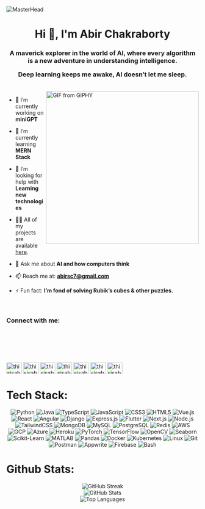![MasterHead](https://camo.githubusercontent.com/df1b2bf5f7bb9dfcaa25930b43191a2f8fc8098c9b5a82630079ad8dbe5eb39f/68747470733a2f2f6d65646961322e67697068792e636f6d2f686561646572732f4769744875622f77385a4a4c744a626d7570682e676966)
<h1 align="center">
Hi 👋, I'm Abir Chakraborty</h1>
<h3 align="center">A maverick explorer in the world of AI, where every algorithm is a new adventure in understanding intelligence. <p>Deep learning keeps me awake, AI doesn’t let me sleep.</p></h3>
<br>
<!-- <img align="right" src="https://tempfile.aiquickdraw.com/m/1731407661_7a7d3f640e8248249d25e2e04662e90a.png" width="490" height="490" style="max-width: 100%;"></img> -->
<img align="right" src="https://media.giphy.com/media/bGgsc5mWoryfgKBx1u/giphy.gif" width="400" height="400" style="max-width: 100%;" alt="GIF from GIPHY">
<!-- <img align="right" src="https://media.giphy.com/media/wLNuW1tCKRiPmDV5Y4/giphy.gif" width="490" height="430" style="max-width: 100%;" alt="GIF from GIPHY"> -->

- 🔭 I’m currently working on **miniGPT**

- 🌱 I’m currently learning **MERN Stack**

- 🤝 I’m looking for help with **Learning new technologies**

- 👨‍💻 All of my projects are available [here](https://github.com/thisisabir07).

- 💬 Ask me about **AI and how computers think**

- 📫 Reach me at: **abirsc7@gmail.com**

- ⚡ Fun fact: **I’m fond of solving Rubik’s cubes & other puzzles.**
<br>
<h3 align="left">Connect with me:</h3>
<div align="left" style="margin-top: 100px;"> <!-- Adjust the margin as needed -->
  <a href="https://linkedin.com/in/thisisabir07" target="blank"><img align="center" src="https://raw.githubusercontent.com/rahuldkjain/github-profile-readme-generator/master/src/images/icons/Social/linked-in-alt.svg" alt="thisisabir07" height="30" width="40" /></a>
  <a href="https://twitter.com/thisisabir07" target="blank"><img align="center" src="https://raw.githubusercontent.com/rahuldkjain/github-profile-readme-generator/master/src/images/icons/Social/twitter.svg" alt="thisisabir07" height="30" width="40" /></a>
  <a href="https://instagram.com/thisisabir07" target="blank"><img align="center" src="https://raw.githubusercontent.com/rahuldkjain/github-profile-readme-generator/master/src/images/icons/Social/instagram.svg" alt="thisisabir07" height="30" width="40" /></a>
  <a href="https://www.codechef.com/users/thisisabir07" target="blank"><img align="center" src="https://cdn.jsdelivr.net/npm/simple-icons@3.1.0/icons/codechef.svg" alt="thisisabir07" height="30" width="40" /></a>  
  <a href="https://codeforces.com/profile/thisisabir07" target="blank"><img align="center" src="https://raw.githubusercontent.com/rahuldkjain/github-profile-readme-generator/master/src/images/icons/Social/codeforces.svg" alt="thisisabir07" height="30" width="40" /></a>
  <a href="https://www.leetcode.com/thisisabir07" target="blank"><img align="center" src="https://raw.githubusercontent.com/rahuldkjain/github-profile-readme-generator/master/src/images/icons/Social/leet-code.svg" alt="thisisabir07" height="30" width="40" /></a>
  <a href="https://discord.gg/thisisabir07" target="blank"><img align="center" src="https://raw.githubusercontent.com/rahuldkjain/github-profile-readme-generator/master/src/images/icons/Social/discord.svg" alt="thisisabir07" height="30" width="40" /></a>
</div>

<h1 aligh="left"> Tech Stack: </h1>

<div align="center">
  
  ![Python](https://img.shields.io/badge/python-%2314354C.svg?style=for-the-badge&logo=python&logoColor=white)
  ![Java](https://img.shields.io/badge/java-%23ED8B00.svg?style=for-the-badge&logo=openjdk&logoColor=white) 
  ![TypeScript](https://img.shields.io/badge/typescript-%23007ACC.svg?style=for-the-badge&logo=typescript&logoColor=white)
  ![JavaScript](https://img.shields.io/badge/javascript-%23F7DF1E.svg?style=for-the-badge&logo=javascript&logoColor=black)
  ![CSS3](https://img.shields.io/badge/css3-%231572B6.svg?style=for-the-badge&logo=css3&logoColor=white) 
  ![HTML5](https://img.shields.io/badge/html5-%23E34F26.svg?style=for-the-badge&logo=html5&logoColor=white)
  ![Vue.js](https://img.shields.io/badge/vuejs-%234FC08D.svg?style=for-the-badge&logo=vue.js&logoColor=white)
  ![React](https://img.shields.io/badge/react-%2361DAFB.svg?style=for-the-badge&logo=react&logoColor=black)
  ![Angular](https://img.shields.io/badge/angular-%23DD0031.svg?style=for-the-badge&logo=angular&logoColor=white)
  ![Django](https://img.shields.io/badge/django-%23092E20.svg?style=for-the-badge&logo=django&logoColor=white) 
  ![Express.js](https://img.shields.io/badge/express.js-%23404d59.svg?style=for-the-badge&logo=express&logoColor=%2361DAFB)
  ![Flutter](https://img.shields.io/badge/flutter-%2302569B.svg?style=for-the-badge&logo=flutter&logoColor=white)
  ![Next.js](https://img.shields.io/badge/next.js-%23000000.svg?style=for-the-badge&logo=next.js&logoColor=white)
  ![Node.js](https://img.shields.io/badge/node.js-%23339933.svg?style=for-the-badge&logo=node.js&logoColor=white)
  ![TailwindCSS](https://img.shields.io/badge/tailwindcss-%2338BDF8.svg?style=for-the-badge&logo=tailwind-css&logoColor=white) 
  ![MongoDB](https://img.shields.io/badge/mongodb-%234ea94b.svg?style=for-the-badge&logo=mongodb&logoColor=white)
  ![MySQL](https://img.shields.io/badge/mysql-%2300f.svg?style=for-the-badge&logo=mysql&logoColor=white)
  ![PostgreSQL](https://img.shields.io/badge/postgresql-%23336791.svg?style=for-the-badge&logo=postgresql&logoColor=white)
  ![Redis](https://img.shields.io/badge/redis-%23DD0031.svg?style=for-the-badge&logo=redis&logoColor=white)
  ![AWS](https://img.shields.io/badge/Amazon%20AWS-%23FF9900.svg?style=for-the-badge&logo=amazonaws&logoColor=white)
  ![GCP](https://img.shields.io/badge/Google%20Cloud-%234285F4.svg?style=for-the-badge&logo=googlecloud&logoColor=white)
  ![Azure](https://img.shields.io/badge/Microsoft%20Azure-%230072C6.svg?style=for-the-badge&logo=microsoftazure&logoColor=white)
  ![Heroku](https://img.shields.io/badge/Heroku-%23430098.svg?style=for-the-badge&logo=heroku&logoColor=white)
  ![PyTorch](https://img.shields.io/badge/PyTorch-%23EE4C2C.svg?style=for-the-badge&logo=pytorch&logoColor=white)
  ![TensorFlow](https://img.shields.io/badge/TensorFlow-%23F4B72D.svg?style=for-the-badge&logo=tensorflow&logoColor=black)
  ![OpenCV](https://img.shields.io/badge/OpenCV-%23FF5722.svg?style=for-the-badge&logo=opencv&logoColor=white)
  ![Seaborn](https://img.shields.io/badge/Seaborn-%230066B2.svg?style=for-the-badge&logo=seaborn&logoColor=white)
  ![Scikit-Learn](https://img.shields.io/badge/Scikit--Learn-%23F7931E.svg?style=for-the-badge&logo=scikit-learn&logoColor=white)
  ![MATLAB](https://img.shields.io/badge/MATLAB-%230079C6.svg?style=for-the-badge&logo=mathworks&logoColor=white)
  ![Pandas](https://img.shields.io/badge/Pandas-%23150458.svg?style=for-the-badge&logo=pandas&logoColor=white)
  ![Docker](https://img.shields.io/badge/Docker-%232496ED.svg?style=for-the-badge&logo=docker&logoColor=white)
  ![Kubernetes](https://img.shields.io/badge/Kubernetes-%23326ce5.svg?style=for-the-badge&logo=kubernetes&logoColor=white)
  ![Linux](https://img.shields.io/badge/Linux-%23000000.svg?style=for-the-badge&logo=linux&logoColor=white)
  ![Git](https://img.shields.io/badge/Git-%23F1502F.svg?style=for-the-badge&logo=git&logoColor=white)
  ![Postman](https://img.shields.io/badge/Postman-%23FF6C37.svg?style=for-the-badge&logo=getpostman&logoColor=white)
  ![Appwrite](https://img.shields.io/badge/Appwrite-%2300B0FF.svg?style=for-the-badge&logo=appwrite&logoColor=white)
  ![Firebase](https://img.shields.io/badge/Firebase-039BE5?style=for-the-badge&logo=Firebase&logoColor=white) 
  ![Bash](https://img.shields.io/badge/Bash-%234EAA25.svg?style=for-the-badge&logo=gnu-bash&logoColor=white)
  
</div>

<!--
<h3 align="left">Skills:</h3>
<h4 align="center">Languages:</h4>
<p align="center"> 
  <a href="https://www.python.org" target="_blank" rel="noreferrer"> <img src="https://raw.githubusercontent.com/devicons/devicon/master/icons/python/python-original.svg" alt="python" width="40" height="40"/> </a>
  <a href="https://www.java.com/" target="_blank" rel="noreferrer"><img src="https://raw.githubusercontent.com/devicons/devicon/master/icons/java/java-original-wordmark.svg" alt="java" width="40" height="40"/></a>
  <a href="https://www.typescriptlang.org/" target="_blank" rel="noreferrer"> <img src="https://raw.githubusercontent.com/devicons/devicon/master/icons/typescript/typescript-original.svg" alt="typescript" width="40" height="40"/> </a> 
  <a href="https://developer.mozilla.org/en-US/docs/Web/JavaScript" target="_blank" rel="noreferrer"> <img src="https://raw.githubusercontent.com/devicons/devicon/master/icons/javascript/javascript-original.svg" alt="javascript" width="40" height="40"/> </a>
  <a href="https://www.w3.org/html/" target="_blank" rel="noreferrer"> <img src="https://raw.githubusercontent.com/devicons/devicon/master/icons/html5/html5-original-wordmark.svg" alt="html5" width="40" height="40"/> </a> 
  <a href="https://www.w3schools.com/css/" target="_blank" rel="noreferrer"> <img src="https://raw.githubusercontent.com/devicons/devicon/master/icons/css3/css3-original-wordmark.svg" alt="css3" width="40" height="40"/> </a>
</p>


<h4 align="center">Frameworks:</h4>
<p align="center">
  <a href="https://vuejs.org/" target="_blank" rel="noreferrer"> <img src="https://raw.githubusercontent.com/devicons/devicon/master/icons/vuejs/vuejs-original-wordmark.svg" alt="vuejs" width="40" height="40"/> </a>
  <a href="https://reactjs.org/" target="_blank" rel="noreferrer"> <img src="https://raw.githubusercontent.com/devicons/devicon/master/icons/react/react-original-wordmark.svg" alt="react" width="40" height="40"/> </a>
  <a href="https://angular.io" target="_blank" rel="noreferrer"> <img src="https://angular.io/assets/images/logos/angular/angular.svg" alt="angular" width="40" height="40"/> </a> 
  <a href="https://www.djangoproject.com/" target="_blank" rel="noreferrer"> <img src="https://cdn.worldvectorlogo.com/logos/django.svg" alt="django" width="40" height="40"/> </a> 
  <a href="https://expressjs.com" target="_blank" rel="noreferrer"> <img src="https://raw.githubusercontent.com/devicons/devicon/master/icons/express/express-original-wordmark.svg" alt="express" width="40" height="40"/> </a> 
  <a href="https://flutter.dev" target="_blank" rel="noreferrer"> <img src="https://www.vectorlogo.zone/logos/flutterio/flutterio-icon.svg" alt="flutter" width="40" height="40"/> </a> 
  <a href="https://nextjs.org/" target="_blank" rel="noreferrer"> <img src="https://cdn.worldvectorlogo.com/logos/nextjs-2.svg" alt="nextjs" width="40" height="40"/> </a> 
  <a href="https://nodejs.org" target="_blank" rel="noreferrer"> <img src="https://raw.githubusercontent.com/devicons/devicon/master/icons/nodejs/nodejs-original-wordmark.svg" alt="nodejs" width="40" height="40"/> </a> 
</p>


<h4 align="center">Databases:</h4>
<p align="center"> 
  <a href="https://www.mongodb.com/" target="_blank" rel="noreferrer"><img src="https://raw.githubusercontent.com/devicons/devicon/master/icons/mongodb/mongodb-original-wordmark.svg" alt="mongodb" width="40" height="40"/></a> 
  <a href="https://www.mysql.com/" target="_blank" rel="noreferrer"><img src="https://raw.githubusercontent.com/devicons/devicon/master/icons/mysql/mysql-original-wordmark.svg" alt="mysql" width="40" height="40"/></a> 
  <a href="https://www.postgresql.org" target="_blank" rel="noreferrer"><img src="https://raw.githubusercontent.com/devicons/devicon/master/icons/postgresql/postgresql-original-wordmark.svg" alt="postgresql" width="40" height="40"/></a>
  <a href="https://redis.io" target="_blank" rel="noreferrer"> <img src="https://raw.githubusercontent.com/devicons/devicon/master/icons/redis/redis-original-wordmark.svg" alt="redis" width="40" height="40"/> </a> 
</p>


<h4 align="center">Cloud Platforms:</h4>
<p align="center"> 
  <a href="https://aws.amazon.com" target="_blank" rel="noreferrer"> <img src="https://raw.githubusercontent.com/devicons/devicon/master/icons/amazonwebservices/amazonwebservices-original-wordmark.svg" alt="aws" width="40" height="40"/> </a> 
  <a href="https://azure.microsoft.com/en-in/" target="_blank" rel="noreferrer"> <img src="https://www.vectorlogo.zone/logos/microsoft_azure/microsoft_azure-icon.svg" alt="azure" width="40" height="40"/> </a> 
  <a href="https://cloud.google.com" target="_blank" rel="noreferrer"> <img src="https://www.vectorlogo.zone/logos/google_cloud/google_cloud-icon.svg" alt="gcp" width="40" height="40"/> </a>
  <a href="https://heroku.com" target="_blank" rel="noreferrer"> <img src="https://www.vectorlogo.zone/logos/heroku/heroku-icon.svg" alt="heroku" width="40" height="40"/> </a>
</p>


<h4 align='center'>AI/ML:</h4>
<p align="center">
  <a href="https://pytorch.org/" target="_blank" rel="noreferrer"> <img src="https://www.vectorlogo.zone/logos/pytorch/pytorch-icon.svg" alt="pytorch" width="40" height="40"/> </a> 
  <a href="https://www.tensorflow.org" target="_blank" rel="noreferrer"> <img src="https://www.vectorlogo.zone/logos/tensorflow/tensorflow-icon.svg" alt="tensorflow" width="40" height="40"/> </a>
  <a href="https://opencv.org/" target="_blank" rel="noreferrer"> <img src="https://www.vectorlogo.zone/logos/opencv/opencv-icon.svg" alt="opencv" width="40" height="40"/> </a> 
  <a href="https://seaborn.pydata.org/" target="_blank" rel="noreferrer"> <img src="https://seaborn.pydata.org/_images/logo-mark-lightbg.svg" alt="seaborn" width="40" height="40"/> </a>
  <a href="https://scikit-learn.org/" target="_blank" rel="noreferrer"> <img src="https://upload.wikimedia.org/wikipedia/commons/0/05/Scikit_learn_logo_small.svg" alt="scikit_learn" width="40" height="40"/> </a>
  <a href="https://www.mathworks.com/" target="_blank" rel="noreferrer"> <img src="https://upload.wikimedia.org/wikipedia/commons/2/21/Matlab_Logo.png" alt="matlab" width="40" height="40"/> </a>
  <a href="https://pandas.pydata.org/" target="_blank" rel="noreferrer"> <img src="https://raw.githubusercontent.com/devicons/devicon/2ae2a900d2f041da66e950e4d48052658d850630/icons/pandas/pandas-original.svg" alt="pandas" width="40" height="40"/> </a>
</p>


<h4 align="center"> Containers:</h4>
<p align='center'>
  <a href="https://www.docker.com/" target="_blank" rel="noreferrer"> <img src="https://raw.githubusercontent.com/devicons/devicon/master/icons/docker/docker-original-wordmark.svg" alt="docker" width="40" height="40"/> </a> 
  <a href="https://kubernetes.io" target="_blank" rel="noreferrer"> <img src="https://www.vectorlogo.zone/logos/kubernetes/kubernetes-icon.svg" alt="kubernetes" width="40" height="40"/> </a> 
</p>


<h4 align="center">Other Tools:</h4>
<p align="center"> 
  <a href="https://git-scm.com/" target="_blank" rel="noreferrer"> <img src="https://www.vectorlogo.zone/logos/git-scm/git-scm-icon.svg" alt="git" width="40" height="40"/> </a> 
  <a href="https://postman.com" target="_blank" rel="noreferrer"> <img src="https://www.vectorlogo.zone/logos/getpostman/getpostman-icon.svg" alt="postman" width="40" height="40"/> </a>
  <a href="https://appwrite.io" target="_blank" rel="noreferrer"> <img src="https://www.vectorlogo.zone/logos/appwriteio/appwriteio-icon.svg" alt="appwrite" width="40" height="40"/> </a>
  <a href="https://firebase.google.com/" target="_blank" rel="noreferrer"> <img src="https://www.vectorlogo.zone/logos/firebase/firebase-icon.svg" alt="firebase" width="40" height="40"/> </a> 
  <a href="https://www.gnu.org/software/bash/" target="_blank" rel="noreferrer"> <img src="https://www.vectorlogo.zone/logos/gnu_bash/gnu_bash-icon.svg" alt="bash" width="40" height="40"/> </a> 
  <a href="https://www.figma.com/" target="_blank" rel="noreferrer"> <img src="https://www.vectorlogo.zone/logos/figma/figma-icon.svg" alt="figma" width="40" height="40"/> </a> 
</p>
-->
<h1 align="left">Github Stats:</h1>

<div align="center">
    <img src="https://github-readme-streak-stats.herokuapp.com/?user=thisisabir07&theme=dark" alt="GitHub Streak"/>
</div>

<div align="center">
    <img src="https://github-readme-stats.vercel.app/api?username=thisisabir07&show_icons=true&locale=en&theme=dark" alt="GitHub Stats"/>
</div>

<div align="center">
    <img src="https://github-readme-stats.vercel.app/api/top-langs?username=thisisabir07&show_icons=true&locale=en&layout=compact&theme=dark" alt="Top Languages"/>
</div>

